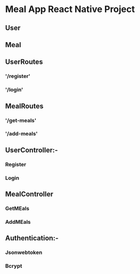 <h1>Meal App React Native Project</h1>
<h2>User</h2>
<h2>Meal</h2>

<h2>UserRoutes</h2>
<h3>'/register'</h3>
<h3>'/login'</h3>

<h2>MealRoutes</h2>
<h3>'/get-meals'</h3>
<h3>'/add-meals'</h3>

<h2>UserController:-</h2>
<h3>Register</h3>
<h3>Login</h3>

<h2>MealController</h2>
<h3>GetMEals</h3>
<h3>AddMEals</h3>

<h2>Authentication:-</h2>
<h3>Jsonwebtoken</h3>
<h3>Bcrypt</h3>
